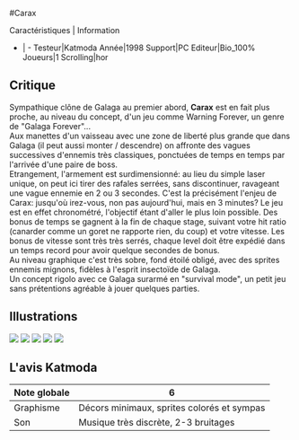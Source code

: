 #Carax

Caractéristiques | Information
- | -
Testeur|Katmoda
Année|1998
Support|PC
Editeur|Bio_100%
Joueurs|1
Scrolling|hor

## Critique
Sympathique clône de Galaga au premier abord, <b>Carax</b> est en fait plus proche, au niveau du concept, d'un jeu comme Warning Forever, un genre de "Galaga Forever"...<br/>Aux manettes d'un vaisseau avec une zone de liberté plus grande que dans Galaga (il peut aussi monter / descendre) on affronte des vagues successives d'ennemis très classiques, ponctuées de temps en temps par l'arrivée d'une paire de boss.<br/>Etrangement, l'armement est surdimensionné: au lieu du simple laser unique, on peut ici tirer des rafales serrées, sans discontinuer, ravageant une vague ennemie en 2 ou 3 secondes. C'est la précisément l'enjeu de Carax: jusqu'où irez-vous, non pas aujourd'hui, mais en 3 minutes? Le jeu est en effet chronométré, l'objectif étant d'aller le plus loin possible. Des bonus de temps se gagnent à la fin de chaque stage, suivant votre hit ratio (canarder comme un goret ne rapporte rien, du coup) et votre vitesse. Les bonus de vitesse sont très très serrés, chaque level doit être expédié dans un temps record pour avoir quelque secondes de bonus.<br/>Au niveau graphique c'est très sobre, fond étoilé obligé, avec des sprites ennemis mignons, fidèles à l'esprit insectoïde de Galaga.<br/>Un concept rigolo avec ce Galaga surarmé en "survival mode", un petit jeu sans prétentions agréable à jouer quelques parties.

## Illustrations
![](http://www.shmup.com/images/thumbs/img_fiche_1_411.gif)
![](http://www.shmup.com/images/thumbs/img_fiche_2_411.gif)
![](http://www.shmup.com/images/thumbs/img_fiche_3_411.gif)
![](http://www.shmup.com/images/thumbs/)
![](http://www.shmup.com/images/thumbs/)

## L'avis Katmoda
Note globale|6
-|-
Graphisme|Décors minimaux, sprites colorés et sympas
Son|Musique très discrète, 2-3 bruitages
